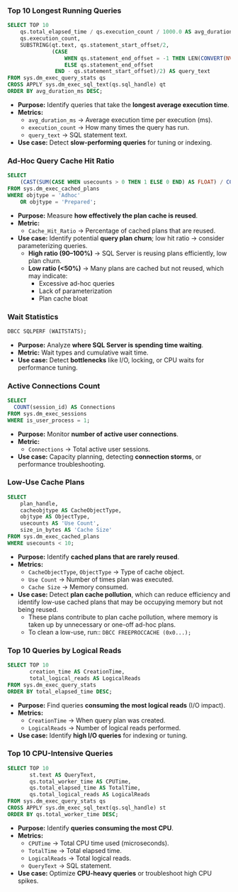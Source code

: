 ### Top 10 Longest Running Queries
```sql
SELECT TOP 10
    qs.total_elapsed_time / qs.execution_count / 1000.0 AS avg_duration_ms,
    qs.execution_count,
    SUBSTRING(qt.text, qs.statement_start_offset/2,
              (CASE
                  WHEN qs.statement_end_offset = -1 THEN LEN(CONVERT(NVARCHAR(MAX), qt.text)) * 2
                  ELSE qs.statement_end_offset
               END - qs.statement_start_offset)/2) AS query_text
FROM sys.dm_exec_query_stats qs
CROSS APPLY sys.dm_exec_sql_text(qs.sql_handle) qt
ORDER BY avg_duration_ms DESC;
```

* **Purpose:** Identify queries that take the **longest average execution time**.
* **Metrics:**
  * `avg_duration_ms` → Average execution time per execution (ms).
  * `execution_count` → How many times the query has run.
  * `query_text` → SQL statement text.
* **Use case:** Detect **slow-performing queries** for tuning or indexing.

### Ad-Hoc Query Cache Hit Ratio
```sql
SELECT 
    (CAST(SUM(CASE WHEN usecounts > 0 THEN 1 ELSE 0 END) AS FLOAT) / COUNT(*)) * 100 AS Cache_Hit_Ratio
FROM sys.dm_exec_cached_plans
WHERE objtype = 'Adhoc'
    OR objtype = 'Prepared';
```
* **Purpose:** Measure **how effectively the plan cache is reused**.
* **Metric:**
  * `Cache_Hit_Ratio` → Percentage of cached plans that are reused.
* **Use case:** Identify potential **query plan churn**; low hit ratio → consider parameterizing queries.
  * **High ratio (90–100%)** → SQL Server is reusing plans efficiently, low plan churn.
  * **Low ratio (<50%)** → Many plans are cached but not reused, which may indicate:
    * Excessive ad-hoc queries
    * Lack of parameterization
    * Plan cache bloat

### Wait Statistics
```sql
DBCC SQLPERF (WAITSTATS);
```
* **Purpose:** Analyze **where SQL Server is spending time waiting**.
* **Metric:** Wait types and cumulative wait time.
* **Use case:** Detect **bottlenecks** like I/O, locking, or CPU waits for performance tuning.

### Active Connections Count
```sql
SELECT 
  COUNT(session_id) AS Connections
FROM sys.dm_exec_sessions
WHERE is_user_process = 1;
```
* **Purpose:** Monitor **number of active user connections**.
* **Metric:**
  * `Connections` → Total active user sessions.
* **Use case:** Capacity planning, detecting **connection storms**, or performance troubleshooting.

### Low-Use Cache Plans
```sql
SELECT 
	plan_handle,
	cacheobjtype AS CacheObjectType,
    objtype AS ObjectType,
    usecounts AS 'Use Count',
    size_in_bytes AS 'Cache Size'
FROM sys.dm_exec_cached_plans
WHERE usecounts < 10;
```
* **Purpose:** Identify **cached plans that are rarely reused**.
* **Metrics:**
  * `CacheObjectType`, `ObjectType` → Type of cache object.
  * `Use Count` → Number of times plan was executed.
  * `Cache Size` → Memory consumed.
* **Use case:** Detect **plan cache pollution**, which can reduce efficiency and identify low-use cached plans that may be occupying memory but not being reused.
  * These plans contribute to plan cache pollution, where memory is taken up by unnecessary or one-off ad-hoc plans.
  * To clean a low-use, run:: `DBCC FREEPROCCACHE (0x0...);`

### Top 10 Queries by Logical Reads
```sql
SELECT TOP 10
       creation_time AS CreationTime,
       total_logical_reads AS LogicalReads
FROM sys.dm_exec_query_stats
ORDER BY total_elapsed_time DESC;
```
* **Purpose:** Find queries **consuming the most logical reads** (I/O impact).
* **Metrics:**
  * `CreationTime` → When query plan was created.
  * `LogicalReads` → Number of logical reads performed.
* **Use case:** Identify **high I/O queries** for indexing or tuning.

### Top 10 CPU-Intensive Queries
```sql
SELECT TOP 10
       st.text AS QueryText,
       qs.total_worker_time AS CPUTime,
       qs.total_elapsed_time AS TotalTime,
       qs.total_logical_reads AS LogicalReads
FROM sys.dm_exec_query_stats qs
CROSS APPLY sys.dm_exec_sql_text(qs.sql_handle) st
ORDER BY qs.total_worker_time DESC;
```
* **Purpose:** Identify **queries consuming the most CPU**.
* **Metrics:**
  * `CPUTime` → Total CPU time used (microseconds).
  * `TotalTime` → Total elapsed time.
  * `LogicalReads` → Total logical reads.
  * `QueryText` → SQL statement.
* **Use case:** Optimize **CPU-heavy queries** or troubleshoot high CPU spikes.

